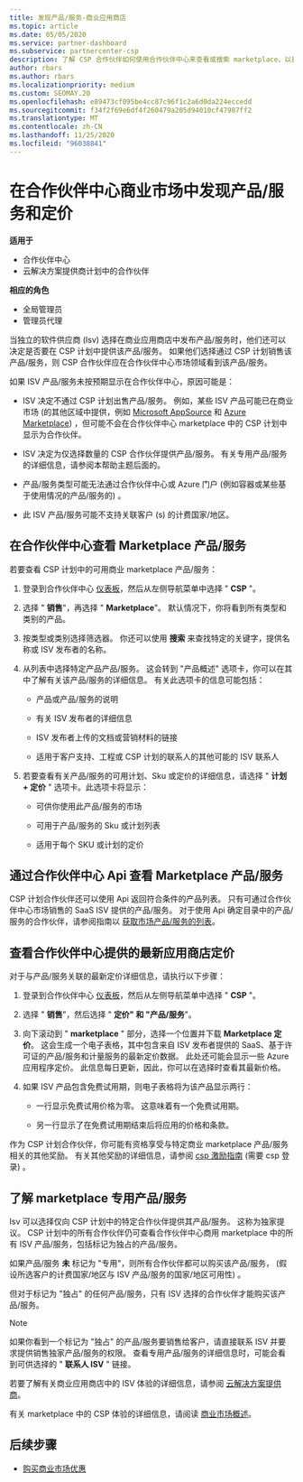 ```yaml
---
title: 发现产品/服务-商业应用商店
ms.topic: article
ms.date: 05/05/2020
ms.service: partner-dashboard
ms.subservice: partnercenter-csp
description: 了解 CSP 合作伙伴如何使用合作伙伴中心来查看或搜索 marketplace，以获取 SaaS 产品/服务的市场，或从独立软件供应商处 (Isv) 的定价。
author: rbars
ms.author: rbars
ms.localizationpriority: medium
ms.custom: SEOMAY.20
ms.openlocfilehash: e89473cf095be4cc87c96f1c2a6d0da224eccedd
ms.sourcegitcommit: f34f2f69e6df4f260479a205d94010cf47987ff2
ms.translationtype: MT
ms.contentlocale: zh-CN
ms.lasthandoff: 11/25/2020
ms.locfileid: "96038841"
---
```

# <a name="discover-offers-and-pricing-in-partner-center-commercial-marketplace"></a>在合作伙伴中心商业市场中发现产品/服务和定价

**适用于**

- 合作伙伴中心
- 云解决方案提供商计划中的合作伙伴

**相应的角色**

- 全局管理员
- 管理员代理

当独立的软件供应商 (Isv) 选择在商业应用商店中发布产品/服务时，他们还可以决定是否要在 CSP 计划中提供该产品/服务。 如果他们选择通过 CSP 计划销售该产品/服务，则 CSP 合作伙伴应在合作伙伴中心市场领域看到该产品/服务。

如果 ISV 产品/服务未按预期显示在合作伙伴中心，原因可能是：

- ISV 决定不通过 CSP 计划出售产品/服务。 例如，某些 ISV 产品可能已在商业市场 (的其他区域中提供，例如 [Microsoft AppSource](https://appsource.microsoft.com/) 和 [Azure Marketplace](https://azuremarketplace.microsoft.com/)) ，但可能不会在合作伙伴中心 marketplace 中的 CSP 计划中显示为合作伙伴。

- ISV 决定为仅选择数量的 CSP 合作伙伴提供产品/服务。 有关专用产品/服务的详细信息，请参阅本帮助主题后面的。

- 产品/服务类型可能无法通过合作伙伴中心或 Azure 门户 (例如容器或某些基于使用情况的产品/服务的) 。

- 此 ISV 产品/服务可能不支持关联客户 (s) 的计费国家/地区。

## <a name="view-marketplace-offers-in-partner-center"></a>在合作伙伴中心查看 Marketplace 产品/服务

若要查看 CSP 计划中的可用商业 marketplace 产品/服务：

1. 登录到合作伙伴中心 [仪表板](https://partner.microsoft.com/dashboard)，然后从左侧导航菜单中选择 " **CSP** "。

2. 选择 " **销售**"，再选择 " **Marketplace**"。 默认情况下，你将看到所有类型和类别的产品。

3. 按类型或类别选择筛选器。 你还可以使用 **搜索** 来查找特定的关键字，提供名称或 ISV 发布者的名称。

4. 从列表中选择特定产品产品/服务。 这会转到 "产品概述" 选项卡，你可以在其中了解有关该产品/服务的详细信息。 有关此选项卡的信息可能包括： 

    - 产品或产品/服务的说明

    - 有关 ISV 发布者的详细信息

    - ISV 发布者上传的文档或营销材料的链接

    - 适用于客户支持、工程或 CSP 计划的联系人的其他可能的 ISV 联系人

5. 若要查看有关产品/服务的可用计划、Sku 或定价的详细信息，请选择 " **计划 + 定价** " 选项卡。此选项卡将显示：

    - 可供你使用此产品/服务的市场

    - 可用于产品/服务的 Sku 或计划列表

    - 适用于每个 SKU 或计划的定价

## <a name="view-marketplace-offers-via-partner-center-apis"></a>通过合作伙伴中心 Api 查看 Marketplace 产品/服务

CSP 计划合作伙伴还可以使用 Api 返回符合条件的产品列表。 只有可通过合作伙伴中心市场销售的 SaaS ISV 提供的产品/服务。 对于使用 Api 确定目录中的产品/服务的合作伙伴，请参阅指南以 [获取市场产品/服务的列表](/partner-center/develop/create-subscription-azure-marketplace-products#get-a-list-of-offers-for-a-market)。

## <a name="view-the-latest-marketplace-offer-pricing-in-partner-center"></a>查看合作伙伴中心提供的最新应用商店定价

对于与产品/服务关联的最新定价详细信息，请执行以下步骤：

1. 登录到合作伙伴中心 [仪表板](https://partner.microsoft.com/dashboard)，然后从左侧导航菜单中选择 " **CSP** "。

2. 选择 " **销售**"，然后选择 " **定价" 和 "产品/服务**"。

3. 向下滚动到 " **marketplace** " 部分，选择一个位置并下载 **Marketplace 定价**。 这会生成一个电子表格，其中包含来自 ISV 发布者提供的 SaaS、基于许可证的产品/服务和计量服务的最新定价数据。 此处还可能会显示一些 Azure 应用程序定价。 此信息每日更新，因此，你可以在选择时查看其最新价格。

4. 如果 ISV 产品包含免费试用期，则电子表格将为该产品显示两行：

    - 一行显示免费试用价格为零。 这意味着有一个免费试用期。

    - 另一行显示了在免费试用期结束后将应用的价格和条款。

作为 CSP 计划合作伙伴，你可能有资格享受与特定商业 marketplace 产品/服务相关的其他奖励。 有关其他奖励的详细信息，请参阅 [csp 激励指南](https://aka.ms/partnerincentives) (需要 csp 登录) 。

## <a name="learn-about-marketplace-exclusive-offers"></a>了解 marketplace 专用产品/服务

Isv 可以选择仅向 CSP 计划中的特定合作伙伴提供其产品/服务。 这称为独家提议。 CSP 计划中的所有合作伙伴仍可查看合作伙伴中心商用 marketplace 中的所有 ISV 产品/服务，包括标记为独占的产品/服务。

如果产品/服务 **未** 标记为 "专用"，则所有合作伙伴都可以购买该产品/服务， (假设所选客户的计费国家/地区与 ISV 产品/服务的国家/地区可用性) 。

但对于标记为 "独占" 的任何产品/服务，只有 ISV 选择的合作伙伴才能购买该产品/服务。

> [!NOTE]
> 如果你看到一个标记为 "独占" 的产品/服务要销售给客户，请直接联系 ISV 并要求提供销售独家产品/服务的权限。 查看专用产品/服务的详细信息时，可能会看到可供选择的 " **联系人 ISV** " 链接。

若要了解有关商业应用商店中的 ISV 体验的详细信息，请参阅 [云解决方案提供商](/azure/marketplace/cloud-solution-providers)。

有关 marketplace 中的 CSP 体验的详细信息，请阅读 [商业市场概述](csp-commercial-marketplace-overview.md)。

## <a name="next-steps"></a>后续步骤

- [购买商业市场优惠](csp-commercial-marketplace-purchase.md)